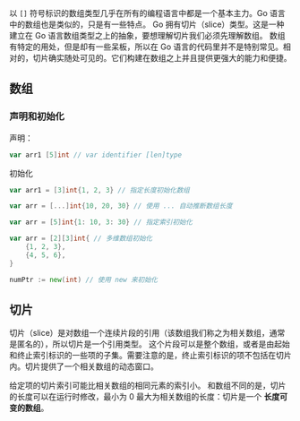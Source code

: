 以 `[]` 符号标识的数组类型几乎在所有的编程语言中都是一个基本主力。Go 语言中的数组也是类似的，只是有一些特点。
Go 拥有切片（slice）类型。这是一种建立在 Go 语言数组类型之上的抽象，要想理解切片我们必须先理解数组。
数组有特定的用处，但是却有一些呆板，所以在 Go 语言的代码里并不是特别常见。相对的，切片确实随处可见的。它们构建在数组之上并且提供更强大的能力和便捷。

## 数组
### 声明和初始化
声明：
```go
var arr1 [5]int // var identifier [len]type
```

初始化
```go
var arr1 = [3]int{1, 2, 3} // 指定长度初始化数组

var arr = [...]int{10, 20, 30} // 使用 ... 自动推断数组长度

var arr = [5]int{1: 10, 3: 30} // 指定索引初始化

var arr = [2][3]int{ // 多维数组初始化
	{1, 2, 3},
	{4, 5, 6},
}

numPtr := new(int) // 使用 new 来初始化
```

## 切片
切片（slice）是对数组一个连续片段的引用（该数组我们称之为相关数组，通常是匿名的），所以切片是一个引用类型。
这个片段可以是整个数组，或者是由起始和终止索引标识的一些项的子集。需要注意的是，终止索引标识的项不包括在切片内。切片提供了一个相关数组的动态窗口。

给定项的切片索引可能比相关数组的相同元素的索引小。
和数组不同的是，切片的长度可以在运行时修改，最小为 0 最大为相关数组的长度：切片是一个 **长度可变的数组**。